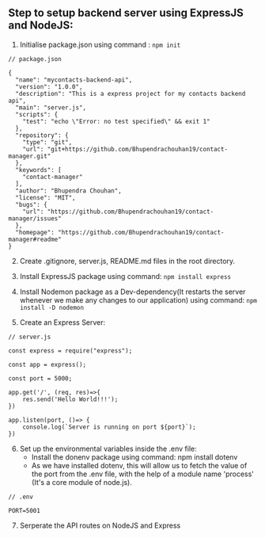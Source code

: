 ## Step to setup backend server using ExpressJS and NodeJS:
1. Initialise package.json using command : ```npm init```

```
// package.json

{
  "name": "mycontacts-backend-api",
  "version": "1.0.0",
  "description": "This is a express project for my contacts backend api",
  "main": "server.js",
  "scripts": {
    "test": "echo \"Error: no test specified\" && exit 1"
  },
  "repository": {
    "type": "git",
    "url": "git+https://github.com/Bhupendrachouhan19/contact-manager.git"
  },
  "keywords": [
    "contact-manager"
  ],
  "author": "Bhupendra Chouhan",
  "license": "MIT",
  "bugs": {
    "url": "https://github.com/Bhupendrachouhan19/contact-manager/issues"
  },
  "homepage": "https://github.com/Bhupendrachouhan19/contact-manager#readme"
}
```

2. Create .gitignore, server.js, README.md files in the root directory.

3. Install ExpressJS package using command: ```npm install express```

4. Install Nodemon package as a Dev-dependency(It restarts the server whenever we make any changes to our application) using command: ```npm install -D nodemon```

5. Create an Express Server:

```
// server.js

const express = require("express");

const app = express();

const port = 5000;

app.get('/', (req, res)=>{
    res.send('Hello World!!!');
})

app.listen(port, ()=> {
    console.log(`Server is running on port ${port}`);
})
```

6. Set up the environmental variables inside the .env file:
    - Install the donenv package using command:  npm install dotenv
    - As we have installed dotenv, this will allow us to fetch the value of the port from the .env file, with the help of a module name 'process' (It's a core module of node.js).


```
// .env

PORT=5001
```

7. Serperate the API routes on NodeJS and Express
